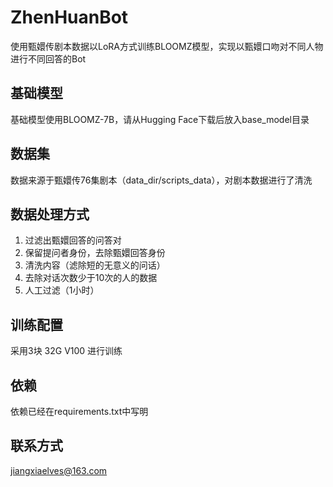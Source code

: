 # ZhenHuanBot
使用甄嬛传剧本数据以LoRA方式训练BLOOMZ模型，实现以甄嬛口吻对不同人物进行不同回答的Bot

## 基础模型
基础模型使用BLOOMZ-7B，请从Hugging Face下载后放入base_model目录

## 数据集
数据来源于甄嬛传76集剧本（data_dir/scripts_data），对剧本数据进行了清洗

## 数据处理方式
1. 过滤出甄嬛回答的问答对
2. 保留提问者身份，去除甄嬛回答身份
3. 清洗内容（滤除短的无意义的问话）
4. 去除对话次数少于10次的人的数据
5. 人工过滤（1小时）

## 训练配置
采用3块 32G V100 进行训练

## 依赖
依赖已经在requirements.txt中写明

## 联系方式
jiangxiaelves@163.com
